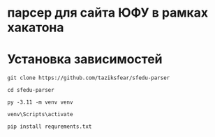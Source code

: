 # парсер для сайта ЮФУ в рамках хакатона

# Установка зависимостей

```
git clone https://github.com/taziksfear/sfedu-parser

cd sfedu-parser
```

```
py -3.11 -m venv venv

venv\Scripts\activate

pip install requrements.txt
```